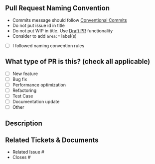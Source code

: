 ## Pull Request Naming Convention

- Commits message should follow [Conventional Commits](https://www.conventionalcommits.org/en/v1.0.0/#summary)
- Do not put issue id in title
- Do not put WIP in title. Use [Draft PR](https://github.blog/2019-02-14-introducing-draft-pull-requests/) functionality
- Consider to add `area:*` label(s)

* [ ] I followed naming convention rules

## What type of PR is this? (check all applicable)

- [ ] New feature
- [ ] Bug fix
- [ ] Performance optimization
- [ ] Refactoring
- [ ] Test Case
- [ ] Documentation update
- [ ] Other

## Description

## Related Tickets & Documents

<!--
For pull requests that relate or close an issue, please include them
below.  We like to follow [Github's guidance on linking issues to pull requests](https://docs.github.com/en/issues/tracking-your-work-with-issues/linking-a-pull-request-to-an-issue).

For example having the text: "closes #1234" would connect the current pull
request to issue 1234.  And when we merge the pull request, Github will
automatically close the issue.
-->

- Related Issue #
- Closes #
